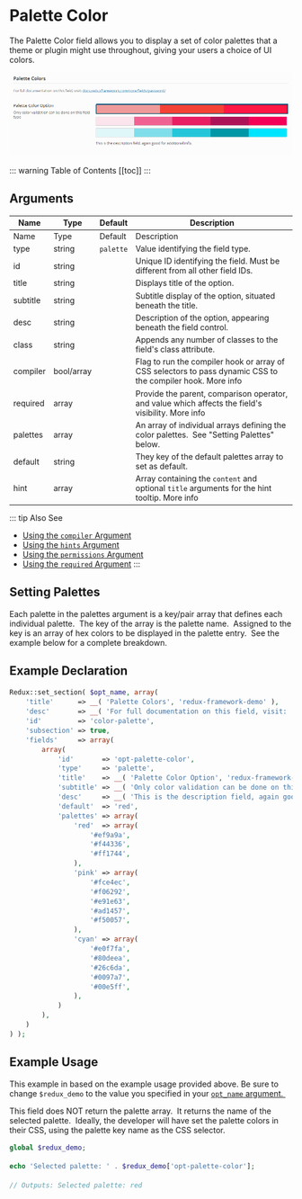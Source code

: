 # Palette Color

The Palette Color field allows you to display a set of color palettes that a theme or plugin might use throughout, giving your users a choice of UI colors.

<span style="display:block;text-align:center">![](./img/palette_color.png)</span>

::: warning Table of Contents
[[toc]]
:::

## Arguments
|Name|Type|Default|Description|
|--- |--- |--- |--- |
|Name|Type|Default|Description|
|type|string|`palette`|Value identifying the field type.|
|id|string||Unique ID identifying the field. Must be different from all other field IDs.|
|title|string||Displays title of the option.|
|subtitle|string||Subtitle display of the option, situated beneath the title.|
|desc|string||Description of the option, appearing beneath the field control.|
|class|string||Appends any number of classes to the field's class attribute.|
|compiler|bool/array||Flag to run the compiler hook or array of CSS selectors to pass dynamic CSS to the compiler hook.  More info|
|required|array||Provide the parent, comparison operator, and value which affects the field's visibility.  More info|
|palettes|array||An array of individual arrays defining the color palettes.  See "Setting Palettes" below.|
|default|string||They key of the default palettes array to set as default.|
|hint|array||Array containing the `content` and optional `title` arguments for the hint tooltip.  More info|

::: tip Also See
- [Using the `compiler` Argument](../configuration/argument-compiler.md)
- [Using the `hints` Argument](../configuration/argument-hints.md)
- [Using the `permissions` Argument](../configuration/argument-permissions.md)
- [Using the `required` Argument](../configuration/argument-required.md)
:::

## Setting Palettes
Each palette in the palettes argument is a key/pair array that defines each individual palette.  The key of the array is the palette name.  Assigned to the key is an array of hex colors to be displayed in the palette entry.  See the example below for a complete breakdown.

## Example Declaration
```php
Redux::set_section( $opt_name, array(
    'title'      => __( 'Palette Colors', 'redux-framework-demo' ),
    'desc'       => __( 'For full documentation on this field, visit: ', 'redux-framework-demo' ) . '<a href="//docs.reduxframework.com/core/fields/palette-color/" target="_blank">docs.reduxframework.com/core/fields/palette-color/</a>',
    'id'         => 'color-palette',
    'subsection' => true,
    'fields'     => array(
        array(
            'id'       => 'opt-palette-color',
            'type'     => 'palette',
            'title'    => __( 'Palette Color Option', 'redux-framework-demo' ),
            'subtitle' => __( 'Only color validation can be done on this field type', 'redux-framework-demo' ),
            'desc'     => __( 'This is the description field, again good for additional info.', 'redux-framework-demo' ),
            'default'  => 'red',
            'palettes' => array(
                'red'  => array(
                    '#ef9a9a',
                    '#f44336',
                    '#ff1744',
                ),
                'pink' => array(
                    '#fce4ec',
                    '#f06292',
                    '#e91e63',
                    '#ad1457',
                    '#f50057',
                ),
                'cyan' => array(
                    '#e0f7fa',
                    '#80deea',
                    '#26c6da',
                    '#0097a7',
                    '#00e5ff',
                ),
            )
        ),
    )
) );
```

## Example Usage
This example in based on the example usage provided above. Be sure to change `$redux_demo` to the value you specified in your <a title="opt_name" href="/redux-framework/arguments/opt_name/">`opt_name` argument.  </a>

This field does NOT return the palette array.  It returns the name of the selected palette.  Ideally, the developer will have set the palette colors in their CSS, using the palette key name as the CSS selector.

```php
global $redux_demo;

echo 'Selected palette: ' . $redux_demo['opt-palette-color'];

// Outputs: Selected palette: red 
```
